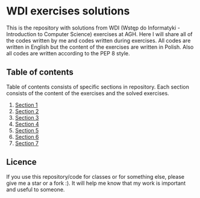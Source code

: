 # WDI exercises solutions
This is the repository with solutions from WDI (Wstęp do Informatyki - Introduction to Computer Science) exercises at AGH. Here I will share all of the codes written by me and codes written during exercises. All codes are written in English but the content of the exercises are written in Polish. Also all codes are written according to the PEP 8 style.
## Table of contents
Table of contents consists of specific sections in repository. Each section consists of the content of the exercises and the solved exercises.
1. [Section 1](https://github.com/Szymon-Budziak/Introduction_to_Computer_Science_course_AGH/tree/master/Section_1)
2. [Section 2](https://github.com/Szymon-Budziak/Introduction_to_Computer_Science_course_AGH/tree/master/Section_2)
3. [Section 3](https://github.com/Szymon-Budziak/Introduction_to_Computer_Science_course_AGH/tree/master/Section_3)
4. [Section 4](https://github.com/Szymon-Budziak/Introduction_to_Computer_Science_course_AGH/tree/master/Section_4)
5. [Section 5](https://github.com/Szymon-Budziak/Introduction_to_Computer_Science_course_AGH/tree/master/Section_5)
6. [Section 6](https://github.com/Szymon-Budziak/Introduction_to_Computer_Science_course_AGH/tree/master/Section_6)
7. [Section 7](https://github.com/Szymon-Budziak/Introduction_to_Computer_Science_course_AGH/tree/master/Section_7)
## Licence
If you use this repository/code for classes or for something else, please give me a star or a fork :). It will help me know that my work is important and useful to someone.
